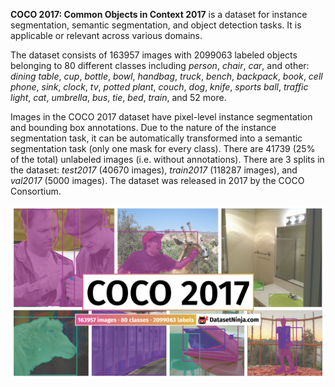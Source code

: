**COCO 2017: Common Objects in Context 2017** is a dataset for instance segmentation, semantic segmentation, and object detection tasks. It is applicable or relevant across various domains. 

The dataset consists of 163957 images with 2099063 labeled objects belonging to 80 different classes including *person*, *chair*, *car*, and other: *dining table*, *cup*, *bottle*, *bowl*, *handbag*, *truck*, *bench*, *backpack*, *book*, *cell phone*, *sink*, *clock*, *tv*, *potted plant*, *couch*, *dog*, *knife*, *sports ball*, *traffic light*, *cat*, *umbrella*, *bus*, *tie*, *bed*, *train*, and 52 more.

Images in the COCO 2017 dataset have pixel-level instance segmentation and bounding box annotations. Due to the nature of the instance segmentation task, it can be automatically transformed into a semantic segmentation task (only one mask for every class). There are 41739 (25% of the total) unlabeled images (i.e. without annotations). There are 3 splits in the dataset: *test2017* (40670 images), *train2017* (118287 images), and *val2017* (5000 images). The dataset was released in 2017 by the COCO Consortium.

<img src="https://github.com/dataset-ninja/coco-2017/raw/main/visualizations/poster.png">
